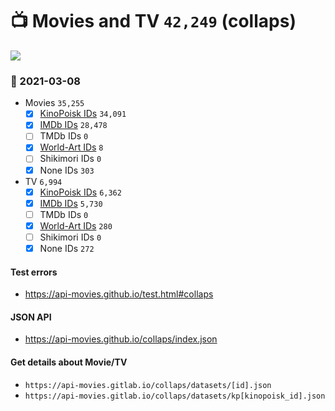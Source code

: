 # :tv: Movies and TV `42,249` (collaps)

<a href="https://API-Movies.github.io"><img src="https://API-Movies.github.io/banner.png?cache"></a>

### :date: 2021-03-08
- Movies `35,255`
  - [x] <a href="https://API-Movies.github.io/collaps/movie_kinopoisk_ids.json">KinoPoisk IDs</a> `34,091`
  - [x] <a href="https://API-Movies.github.io/collaps/movie_imdb_ids.json">IMDb IDs</a> `28,478`
  - [ ] TMDb IDs `0`
  - [x] <a href="https://API-Movies.github.io/collaps/movie_world_art_ids.json">World-Art IDs</a> `8`
  - [ ] Shikimori IDs `0`
  - [x] None IDs `303`
- TV `6,994`
  - [x] <a href="https://API-Movies.github.io/collaps/tv_kinopoisk_ids.json">KinoPoisk IDs</a> `6,362`
  - [x] <a href="https://API-Movies.github.io/collaps/tv_imdb_ids.json">IMDb IDs</a> `5,730`
  - [ ] TMDb IDs `0`
  - [x] <a href="https://API-Movies.github.io/collaps/tv_world_art_ids.json">World-Art IDs</a> `280`
  - [ ] Shikimori IDs `0`
  - [x] None IDs `272`
#### Test errors
- <a href='https://api-movies.github.io/test.html#collaps'>https://api-movies.github.io/test.html#collaps</a>
#### JSON API
- <a href='https://api-movies.github.io/collaps/index.json'>https://api-movies.github.io/collaps/index.json</a>
#### Get details about Movie/TV
- `https://api-movies.gitlab.io/collaps/datasets/[id].json`
- `https://api-movies.gitlab.io/collaps/datasets/kp[kinopoisk_id].json`
